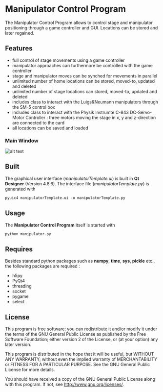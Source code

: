 
Manipulator Control Program
=================

The Manipulator Control Program allows to control stage and manipulator positioning through a game controller and GUI. Locations can be stored and later regained. 

Features
-----------
* full control of stage movements using a game controller 
* manipulator approaches can furthermore be controlled with the game controller 
* stage and manipulator moves can be synched for movements in parallel 
* unlimited number of home locations can be stored, moved-to, updated and deleted
* unlimited number of stage locations can stored, moved-to, updated and deleted
* includes class to interact with the Luigs&Neumann manipulators through the SM-5 control box
* includes class to interact with the Physik Instrumte C-843 DC-Servo-Motor Controller : three motors moving the stage in x, y and z-direction are connected to the card
* all locations can be saved and loaded


### Main Window
![alt text](manipulator_gui.png "Example session of the Manipulator Control Program")


Built
-----------
The graphical user interface (*manipulatorTemplate.ui*) is built in **Qt Designer** (Version 4.8.6). The interface file (*manipulatorTemplate.py*) is generated with 
```python
pyuic4 manipulatorTemplate.ui -o manipulatorTemplate.py
```

Usage
-----------
The **Manipulator Control Program** itself is started with 
```python
python manipulator.py
```

Requires
-----------
Besides standard python packages such as **numpy**, **time**, **sys**, **pickle** etc., the following packages are required :

* h5py
* PyQt4
* threading
* socket
* pygame
* select

License
-----------
This program is free software; you can redistribute it and/or
modify it under the terms of the GNU General Public License
as published by the Free Software Foundation; either version 2
of the License, or (at your option) any later version.

This program is distributed in the hope that it will be useful,
but WITHOUT ANY WARRANTY; without even the implied warranty of
MERCHANTABILITY or FITNESS FOR A PARTICULAR PURPOSE.  See the
GNU General Public License for more details.

You should have received a copy of the GNU General Public License
along with this program.  If not, see <http://www.gnu.org/licenses/>.

